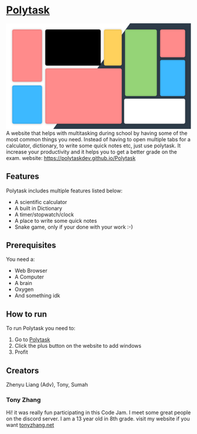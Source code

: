 # [Polytask](https://polytaskdev.github.io/Polytask/)
![image](logo.png)
A website that helps with multitasking during school by having some of the most common things you need. Instead of having to open multiple tabs for a calculator, dictionary, to write some quick notes etc, just use polytask. It increase your productivity and it helps you to get a better grade on the exam. website: https://polytaskdev.github.io/Polytask

## Features
Polytask includes multiple features listed below:
- A scientific calculator
- A built in Dictionary
- A timer/stopwatch/clock
- A place to write some quick notes
- Snake game, only if your done with your work :-)

## Prerequisites
You need a:
- Web Browser
- A Computer
- A brain
- Oxygen
- And something idk

## How to run
To run Polytask you need to:
1. Go to [Polytask](https://polytaskdev.github.io/Polytask/)
2. Click the plus button on the website to add windows
3. Profit
 
## Creators
Zhenyu Liang (Adv), Tony, Sumah

### Tony Zhang
Hi! it was really fun participating in this Code Jam. I meet some great people on the discord server. 
I am a 13 year old in 8th grade.
visit my website if you want [tonyzhang.net](http://tonyzhang.net)
